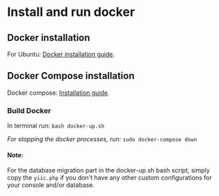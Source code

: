 # Install and run docker

## Docker installation

For Ubuntu: [Docker installation guide](https://docs.docker.com/compose/install/).

## Docker Compose installation

Docker compose: [Installation guide](https://docs.docker.com/compose/install/). 


### Build Docker

In terminal run:
`bash docker-up.sh`

*For stopping the docker processes, run:* `sudo docker-compose down`

#### Note:
For the database migration part in the docker-up.sh bash script, simply copy the `yiic.php` if you don't have any other custom configurations for your console and/or database.
